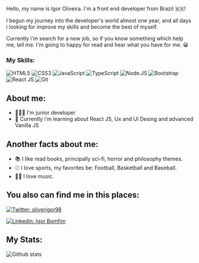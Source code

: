 Hello, my name is Igor Oliveira. I'm a front end developer from Brazil 🇧🇷!

I begun my journey into the developer's world almost one year, and all days i looking for improve my skills and become the best of myself.
 
Currently i'm search for a new job, so if you know something which help me, tell me. I'm going to happy for read and hear what you have for me. 😀

### My Skills:

![HTML5](https://img.shields.io/twitter/url?label=HTML&logo=HTML5&style=flat-square&url=https%3A%2F%2Fgithub.com%2FIgoroliveira98)
![CSS3](https://img.shields.io/twitter/url?color=blue&label=CSS&logo=CSS3&style=flat-square&url=https%3A%2F%2Fgithub.com%2FIgoroliveira98)
![JavaScript](https://img.shields.io/twitter/url?color=%23ff0&label=JavaScript&logo=JavaScript&style=flat-square&url=https%3A%2F%2Fgithub.com%2FIgoroliveira98)
![TypeScript](https://img.shields.io/twitter/url?color=blue&label=TypeScript&logo=TypeScript&style=flat-square&url=https%3A%2F%2Fgithub.com%2FIgoroliveira98)
![Node.JS](https://img.shields.io/twitter/url?color=green&label=Node.JS&logo=Node.JS&style=flat-square&url=https%3A%2F%2Fgithub.com%2FIgoroliveira98)
![Bootstrap](https://img.shields.io/twitter/url?color=%23b19c&label=Bootstrap&logo=Bootstrap&style=flat-square&url=https%3A%2F%2Fgithub.com%2FIgoroliveira98)
![React JS](https://img.shields.io/twitter/url?color=blue&label=React%20JS&logo=React&style=flat-square&url=https%3A%2F%2Fgithub.com%2FIgoroliveira98)
![Git](https://img.shields.io/twitter/url?color=%23f00&label=Git&logo=Git&style=flat-square&url=https%3A%2F%2Fgithub.com%2FIgoroliveira98)

## About me: 

 - 👨🏻‍💻 I'm junior developer
 - 🚀 Currently i'm learning about React JS, Ux and Ui Desing and advanced Vanilla JS

## Another facts about me:

- 📚 I like read books, principally sci-fi, horror and philosophy themes.
- ⚾️ I love sports, my favorites be: Football, Basketball and Baseball.
- 🤘🏻 I love music.

## You also can find me in this places: 

[![Twitter: oliverigor98](https://img.shields.io/twitter/url?color=%23ff0000&label=follow%20me%3A%20%40oliverigor98&logo=Twitter&style=flat-square&url=https%3A%2F%2Ftwitter.com%2Foliverigor98)](https://twitter.com/oliverigor98)

[![Linkedin: Igor Bomfim](https://img.shields.io/twitter/url?color=blue&label=Igor%20Bomfim&logo=linkedin&style=flat-square&url=https%3A%2F%2Fwww.linkedin.com%2Fin%2Figor-bomfim-010132188%2F)](https://www.linkedin.com/in/igor-bomfim-010132188/)

## My Stats: 

![Github stats](https://github-readme-stats.vercel.app/api?username=igoroliveira98&hide=issues&theme=tokyonight&show_icons=true&hide_border=false&count_private=true&include_all_commits=true&line_height=24.5)
